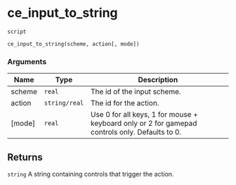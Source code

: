 # ce_input_to_string
`script`
```gml
ce_input_to_string(scheme, action[, mode])
```

### Arguments
| Name | Type | Description |
| ---- | ---- | ----------- |
| scheme | `real` | The id of the input scheme. |
| action | `string/real` | The id for the action. |
| [mode] | `real` | Use 0 for all keys, 1 for mouse + keyboard only or 2 for gamepad controls only. Defaults to 0. |

## Returns
`string` A string containing controls that trigger the action.
